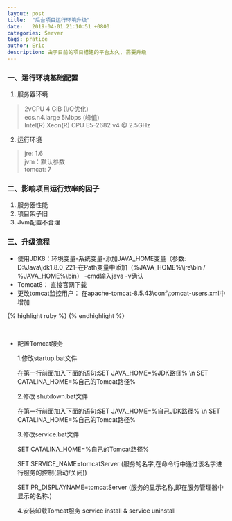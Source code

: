 ```yaml
---
layout: post
title:  "后台项目运行环境升级"
date:   2019-04-01 21:10:51 +0800
categories: Server
tags: pratice
author: Eric
description: 由于目前的项目搭建的平台太久, 需要升级
---
```


### 一、运行环境基础配置
1. 服务器环境
>2vCPU 4 GiB (I/O优化)   
>ecs.n4.large   5Mbps (峰值)    
>Intel(R) Xeon(R) CPU E5-2682 v4 @ 2.5GHz     
      
2. 运行环境
>jre: 1.6    
>jvm：默认参数    
>tomcat: 7    


### 二、影响项目运行效率的因子    
1. 服务器性能
2. 项目架子旧
3. Jvm配置不合理

### 三、升级流程   
- 使用JDK8：环境变量-系统变量-添加JAVA_HOME变量（参数: D:\Java\jdk1.8.0_221-在Path变量中添加（%JAVA_HOME%\jre\bin / %JAVA_HOME%\bin） -cmd输入java -v确认
- Tomcat8： 直接官网下载
- 更改tomcat监控用户： 在apache-tomcat-8.5.43\conf\tomcat-users.xml中增加    

{% highlight ruby %} 
    <tomcat-users> </tomcat-users>
    <role rolename="manager-gui"/>
    <user username="admin" password="admin" roles="manager-gui"/>
{% endhighlight %}   

<br/>

- 配置Tomcat服务   

    1.修改startup.bat文件    
 
    在第一行前面加入下面的语句:SET JAVA_HOME=%JDK路径% \n SET CATALINA_HOME=%自己的Tomcat路径%    

    2.修改 shutdown.bat文件   

    在第一行前面加入下面的语句:SET JAVA_HOME=%自己JDK路径% \n SET CATALINA_HOME=%自己的Tomcat路径%   

    3.修改service.bat文件   

    SET CATALINA_HOME=%自己的Tomcat路径%   

    SET SERVICE_NAME=tomcatServer (服务的名字,在命令行中通过该名字进行服务的控制(启动/关闭))    

    SET PR_DISPLAYNAME=tomcatServer (服务的显示名称,即在服务管理器中显示的名称.)   


    4.安装卸载Tomcat服务
    service install & service uninstall